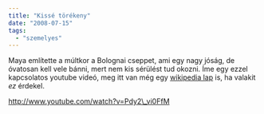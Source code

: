 ```yaml
---
title: "Kissé törékeny"
date: "2008-07-15"
tags: 
  - "szemelyes"
---
```


Maya említette a múltkor a Bolognai cseppet, ami egy nagy jóság, de óvatosan kell vele bánni, mert nem kis sérülést tud okozni. Íme egy ezzel kapcsolatos youtube videó, meg itt van még egy [wikipedia lap](http://en.wikipedia.org/wiki/Prince_Rupert%27s_Drops) is, ha valakit _ez_ érdekel.

http://www.youtube.com/watch?v=Pdy2\_vi0FfM
